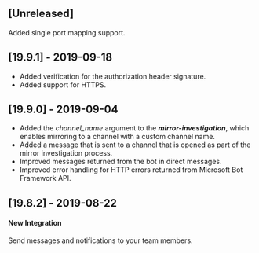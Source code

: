 ## [Unreleased]
Added single port mapping support.

## [19.9.1] - 2019-09-18
  - Added verification for the authorization header signature.
  - Added support for HTTPS.

## [19.9.0] - 2019-09-04
  - Added the *channel_name* argument to the ***mirror-investigation***, which enables mirroring to a channel with a custom channel name.
  - Added a message that is sent to a channel that is opened as part of the mirror investigation process.
  - Improved messages returned from the bot in direct messages.
  - Improved error handling for HTTP errors returned from Microsoft Bot Framework API.
  
## [19.8.2] - 2019-08-22
#### New Integration
Send messages and notifications to your team members.
